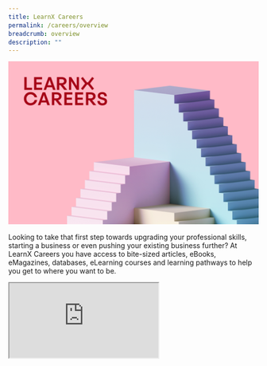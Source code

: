 ```yaml
---
title: LearnX Careers
permalink: /careers/overview
breadcrumb: overview
description: ""
---
```

![LearnX Careers](/images/learnx-careers-landing-kv-1.png)

Looking to take that first step towards upgrading your professional skills, starting a business or even pushing your existing business further? At LearnX Careers you have access to bite-sized articles, eBooks, eMagazines, databases, eLearning courses and learning pathways to help you get to where you want to be.

<div class="responsive-iframe-container ratio-16by9">
  <iframe class="responsive-iframe" src="https://www.youtube.com/embed/uOfQMXQ4lL8"></iframe>
</div>